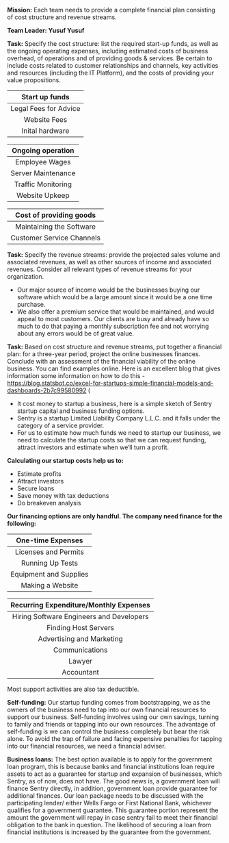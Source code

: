 **Mission:** Each team needs to provide a complete financial plan consisting of cost structure and revenue streams.

**Team Leader: Yusuf Yusuf**

**Task:** Specify the cost structure: list the required start-up funds, as well as the ongoing operating expenses, including estimated costs of business overhead, of operations and of providing goods & services. Be certain to include costs related to customer relationships and channels, key activities and resources (including the IT Platform), and the costs of providing your value propositions.

| Start up funds |
|:--------------:|
| Legal Fees for Advice |
| Website Fees |
| Inital hardware |

| Ongoing operation |
| :---------------: |
| Employee Wages |
| Server Maintenance |
| Traffic Monitoring |
| Website Upkeep |

| Cost of providing goods |
| :---------------------: |
| Maintaining the Software |
| Customer Service Channels |

**Task:** Specify the revenue streams: provide the projected sales volume and associated revenues, as well as other sources of income and associated revenues. Consider all relevant types of revenue streams for your organization.

  - Our major source of income would be the businesses buying our software which would be a large amount since it would be a one time purchase.
  - We also offer a premium service that would be maintained, and would appeal to most customers. Our clients are busy and already have so much to do that paying a monthly subscription fee and not worrying about any errors would be of great value. 

**Task:** Based on cost structure and revenue streams, put together a financial plan: for a three-year period, project the online businesses finances. Conclude with an assessment of the financial viability of the online business. You can find examples online. Here is an excellent blog that gives information some information on how to do this - https://blog.statsbot.co/excel-for-startups-simple-financial-models-and-dashboards-2b7c99580992 (

  - It cost money to startup a business, here is a simple sketch of Sentry startup capital and business funding options.
  - Sentry is a startup Limited Liability Company L.L.C. and it falls under the category of a service provider.
  - For us to estimate how much funds we need to startup our business, we need to calculate the startup costs so that we can request funding, attract investors and estimate when we’ll turn a profit.
  
__Calculating our startup costs help us to:__

  - Estimate profits
  - Attract investors
  - Secure loans
  - Save money with tax deductions
  - Do breakeven analysis

__Our financing options are only handful. The company need finance for the following:__

| One-time Expenses|
| :----------------: |
| Licenses and Permits |
| Running Up Tests |
| Equipment and Supplies |
| Making a Website |

| Recurring Expenditure/Monthly Expenses |
| :---------------------------------------: |
| Hiring Software Engineers and Developers |
| Finding Host Servers |
| Advertising and Marketing |
| Communications |
| Lawyer |
| Accountant |

Most support activities are also tax deductible. 

__Self-funding:__
  Our startup funding comes from bootstrapping, we as the owners of the business need to tap into our own financial resources to support our business. Self-funding involves using our own savings, turning to family and friends or tapping into our own resources. The advantage of self-funding is we can control the business completely but bear the risk alone. To avoid the trap of failure and facing expensive penalties for tapping into our financial resources, we need a financial adviser.

__Business loans:__
  The best option available is to apply for the government loan program, this is because banks and financial institutions loan require assets to act as a guarantee for startup and expansion of businesses, which Sentry, as of now, does not have. The good news is, a government loan will finance Sentry directly, in addition, government loan provide guarantee for additional finances.
Our loan package needs to be discussed with the participating lender/ either Wells Fargo or First National Bank, whichever qualifies for a government guarantee. This guarantee portion represent the amount the government will repay in case sentry fail to meet their financial obligation to the bank in question. The likelihood of securing a loan from financial institutions is increased by the guarantee from the government.

